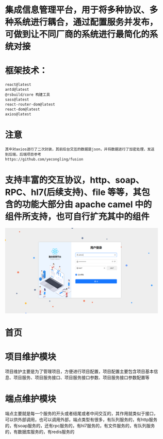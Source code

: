 # 集成信息管理平台，用于将多种协议、多种系统进行耦合，通过配置服务并发布，可做到让不同厂商的系统进行最简化的系统对接

# 框架技术： 
    react@latest  
    antd@latest 
    @rsbuild/core 构建工具
    sass@latest
    react-router-dom@latest
    react-dom@latest
    axios@latest
# 注意
    其中对axios进行了二次封装，其前后台交互的数据是json，并将数据进行了加密处理，发送到后端，后端项目参考
    https://github.com/yecongling/fusion

# 支持丰富的交互协议，http、soap、RPC、hl7(后续支持)、file 等等，其包含的功能大部分由 apache camel 中的组件所支持，也可自行扩充其中的组件

![login.png](public/login.png)

# 首页


# 项目维护模块

项目维护主要是为了管理项目，方便进行项目配置，项目配置主要包含项目基本信息、项目服务、项目服务接口、项目服务接口参数、项目服务接口参数配置等


# 端点维护模块

端点主要就是每一个服务的开头或者结尾或者中间交互的，其作用就类似于接口，可以供外部调用，也可以调用外部，端点类型有很多，有队列服务的，有http服务的，有soap服务的，还有rpc服务的，有hl7服务的，有文件服务的，有队列服务的，有数据库服务的，有redis服务的
